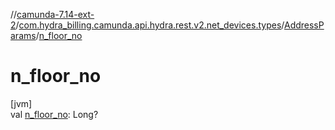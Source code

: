 //[camunda-7.14-ext-2](../../../index.md)/[com.hydra_billing.camunda.api.hydra.rest.v2.net_devices.types](../index.md)/[AddressParams](index.md)/[n_floor_no](n_floor_no.md)

# n_floor_no

[jvm]\
val [n_floor_no](n_floor_no.md): Long?
